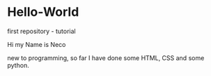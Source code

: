 # Hello-World
first repository - tutorial

Hi my Name is Neco

new to programming, so far I have done some HTML, CSS and some python. 
